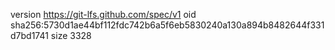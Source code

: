 version https://git-lfs.github.com/spec/v1
oid sha256:5730d1ae44bf112fdc742b6a5f6eb5830240a130a894b8482644f331d7bd1741
size 3328
